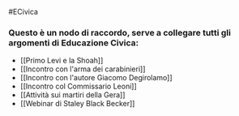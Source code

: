 #ECivica 

### Questo è un nodo di raccordo, serve a collegare tutti gli argomenti di Educazione Civica:
- [[Primo Levi e la Shoah]]
- [[Incontro con l'arma dei carabinieri]]
- [[Incontro con l'autore Giacomo Degirolamo]]
- [[Incontro col Commissario Leoni]]
- [[Attività sui martiri della Gera]]
- [[Webinar di Staley Black Becker]]